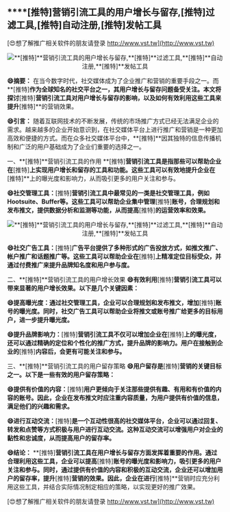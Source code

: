 ## ****[推特]**营销引流工具的用户增长与留存,**[推特]**过滤工具,**[推特]**自动注册,**[推特]**发帖工具**

[😍想了解推广相关软件的朋友请登录 http://www.vst.tw](http://www.vst.tw)

 <center><img src="https://vst.tw/MP4/tuiguang/png/6.png" alt="**[推特]**营销引流工具的用户增长与留存,**[推特]**过滤工具,**[推特]**自动注册,**[推特]**发帖工具"></center>

**😄摘要：**
在当今数字时代，社交媒体成为了企业推广和营销的重要手段之一。而**[推特]**作为全球知名的社交平台之一，其用户增长与留存问题备受关注。本文将探讨**[推特]**营销引流工具对用户增长与留存的影响，以及如何有效利用这些工具来提升**[推特]**的营销效果。

**😄引言：**
随着互联网技术的不断发展，传统的市场推广方式已经无法满足企业的需求。越来越多的企业开始意识到，在社交媒体平台上进行推广和营销是一种更加高效和便捷的方式。而在众多社交媒体平台中，**[推特]**因其独特的信息传播机制和广泛的用户基础成为了企业们重要的选择之一。

一、**[推特]**营销引流工具的作用
**[推特]**营销引流工具是指那些可以帮助企业在**[推特]**上实现用户增长和留存的工具和功能。这些工具可以有效地提升企业在**[推特]**上的曝光度和影响力，从而吸引更多的用户关注和参与。

**😄社交管理工具：**[推特]**营销引流工具中最常见的一类是社交管理工具，例如Hootsuite、Buffer等。这些工具可以帮助企业集中管理**[推特]**账号，合理规划和发布推文，提供数据分析和监测等功能，从而提高**[推特]**的运营效率和效果。**

 <center><img src="https://vst.tw/MP4/tuiguang/png/7.png" alt="**[推特]**营销引流工具的用户增长与留存,**[推特]**过滤工具,**[推特]**自动注册,**[推特]**发帖工具"></center>

**😄社交广告工具：**[推特]**广告平台提供了多种形式的广告投放方式，如推文推广、帐户推广和话题推广等。这些工具可以帮助企业在**[推特]**上精准定位目标受众，并通过付费推广来提升品牌知名度和用户参与度。**

二、**[推特]**营销引流工具的用户增长效果
**😄有效利用**[推特]**营销引流工具可以带来显著的用户增长效果。以下是几个关键因素：**

**😄提高曝光度：通过社交管理工具，企业可以合理规划和发布推文，增加**[推特]**账号的曝光度。同时，社交广告工具可以帮助企业将推文或账号推广给更多的目标用户，进一步提升曝光度。**

**😄提升品牌影响力：**[推特]**营销引流工具不仅可以增加企业在**[推特]**上的曝光度，还可以通过精确的定位和个性化的推广方式，提升品牌的影响力。用户在接触到企业的**[推特]**内容后，会更有可能关注和参与。**

三、**[推特]**营销引流工具的用户留存策略
**😄用户留存是**[推特]**营销的关键目标之一。以下是一些有效的用户留存策略：**

**😄提供有价值的内容：**[推特]**用户更倾向于关注那些提供有趣、有用和有价值的内容的账号。因此，企业在发布推文时应注重内容质量，为用户提供有价值的信息，满足他们的兴趣和需求。**

**😄进行互动交流：**[推特]**是一个互动性很高的社交媒体平台，企业可以通过回复、转发和点赞等方式积极与用户进行互动交流。这种互动交流可以增强用户对企业的黏性和忠诚度，从而提高用户的留存率。**

**😄结论：**
**[推特]**营销引流工具在用户增长与留存方面发挥着重要的作用。通过合理利用这些工具，企业可以提高**[推特]**账号的曝光度和影响力，吸引更多的用户关注和参与。同时，通过提供有价值的内容和积极的互动交流，企业还可以增加用户的留存率，提升**[推特]**营销的效果。因此，企业在进行**[推特]**营销时应充分利用这些工具，并结合实际情况制定相应的策略，以实现更好的推广效果。

[😍想了解推广相关软件的朋友请登录 http://www.vst.tw](http://www.vst.tw)



